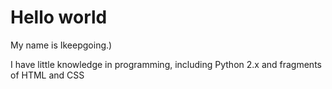 # Hello world
My name is Ikeepgoing.)

I have little knowledge in programming, 
including Python 2.x and fragments of HTML and CSS

